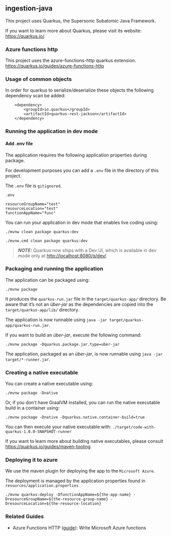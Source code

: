 ## ingestion-java

This project uses Quarkus, the Supersonic Subatomic Java Framework.

If you want to learn more about Quarkus, please visit its website: <https://quarkus.io/>.

### Azure functions http

This project uses the azure-functions-http quarkus extension. <https://quarkus.io/guides/azure-functions-http>

### Usage of common objects

In order for quarkus to serialize/deserialize these objects the following dependency scan be added:

```
    <dependency>
        <groupId>io.quarkus</groupId>
        <artifactId>quarkus-rest-jackson</artifactId>
    </dependency>
```

### Running the application in dev mode

#### Add .env file

The application requires the following application properties during package.

For development purposes you can add a `.env` file in the directory of this project.

The `.env` file is `gitignored`.

`.env`

```
resourceGroupName="test"
resourceLocation="test"
functionAppName="func"
```

You can run your application in dev mode that enables live coding using:

```shell script (linux-macos)
./mvnw clean package quarkus:dev
```

```shell script (Windows)
./mvnw.cmd clean package quarkus:dev
```

> **_NOTE:_**  Quarkus now ships with a Dev UI, which is available in dev mode only at <http://localhost:8080/q/dev/>.

### Packaging and running the application

The application can be packaged using:

```shell script
./mvnw package
```

It produces the `quarkus-run.jar` file in the `target/quarkus-app/` directory.
Be aware that it’s not an _über-jar_ as the dependencies are copied into the `target/quarkus-app/lib/` directory.

The application is now runnable using `java -jar target/quarkus-app/quarkus-run.jar`.

If you want to build an _über-jar_, execute the following command:

```shell script
./mvnw package -Dquarkus.package.jar.type=uber-jar
```

The application, packaged as an _über-jar_, is now runnable using `java -jar target/*-runner.jar`.

### Creating a native executable

You can create a native executable using:

```shell script
./mvnw package -Dnative
```

Or, if you don't have GraalVM installed, you can run the native executable build in a container using:

```shell script
./mvnw package -Dnative -Dquarkus.native.container-build=true
```

You can then execute your native executable with: `./target/code-with-quarkus-1.0.0-SNAPSHOT-runner`

If you want to learn more about building native executables, please consult <https://quarkus.io/guides/maven-tooling>.

### Deploying it to azure

We use the maven plugin for deploying the app to the `Microsoft Azure`.

The deployment is managed by the application properties found in `resources/application.properties`

```shell script
./mvnw quarkus:deploy -DfunctionAppName=${the-app-name} -DresourceGroupName=${the-resource-group-name} -DresourceLocation=${the-resource-location}
```

### Related Guides

- Azure Functions HTTP ([guide](https://quarkus.io/guides/azure-functions-http)): Write Microsoft Azure functions
